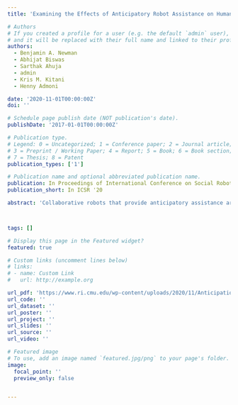 ```yaml
---
title: 'Examining the Effects of Anticipatory Robot Assistance on Human Decision Making'

# Authors
# If you created a profile for a user (e.g. the default `admin` user), write the username (folder name) here
# and it will be replaced with their full name and linked to their profile.
authors:
  - Benjamin A. Newman
  - Abhijat Biswas
  - Sarthak Ahuja
  - admin
  - Kris M. Kitani
  - Henny Admoni

date: '2020-11-01T00:00:00Z'
doi: ''

# Schedule page publish date (NOT publication's date).
publishDate: '2017-01-01T00:00:00Z'

# Publication type.
# Legend: 0 = Uncategorized; 1 = Conference paper; 2 = Journal article;
# 3 = Preprint / Working Paper; 4 = Report; 5 = Book; 6 = Book section;
# 7 = Thesis; 8 = Patent
publication_types: ['1']

# Publication name and optional abbreviated publication name.
publication: In Proceedings of International Conference on Social Robotics '20
publication_short: In ICSR '20

abstract: 'Collaborative robots that provide anticipatory assistance are able to help people complete tasks more quickly. As anticipatory assistance is provided before help is explicitly requested, there is a chance that this action itself will influence the person’s future decisions in the task. In this work, we investigate whether a robot’s anticipatory assistance can drive people to make choices different from those they would otherwise make. Such a study requires measuring intent, which itself could modify intent, resulting in an observer paradox. To combat this, we carefully designed an experiment to avoid this effect. We considered several mitigations such as the careful choice of which human behavioral signals we use to measure intent and designing unobtrusive ways to obtain these signals. We conducted a user study (N= 99) in which participants completed a collaborative object retrieval task: users selected an object and a robot arm retrieved it for them. The robot predicted the user’s object selection from eye gaze in advance of their explicit selection, and then provided either collaborative anticipation (moving toward the predicted object), adversarial anticipation (moving away from the predicted object), or no anticipation (nomovement, control condition). We found trends and participant comments suggesting people’s decision making changes in the presence of a robot anticipatory motion and this change differs depending on the robot’s anticipation strategy.'



tags: []

# Display this page in the Featured widget?
featured: true

# Custom links (uncomment lines below)
# links:
# - name: Custom Link
#   url: http://example.org

url_pdf: 'https://www.ri.cmu.edu/wp-content/uploads/2020/11/Anticipation_ICSR_20.pdf'
url_code: ''
url_dataset: ''
url_poster: ''
url_project: ''
url_slides: ''
url_source: ''
url_video: ''

# Featured image
# To use, add an image named `featured.jpg/png` to your page's folder.
image:
  focal_point: ''
  preview_only: false


---
```



